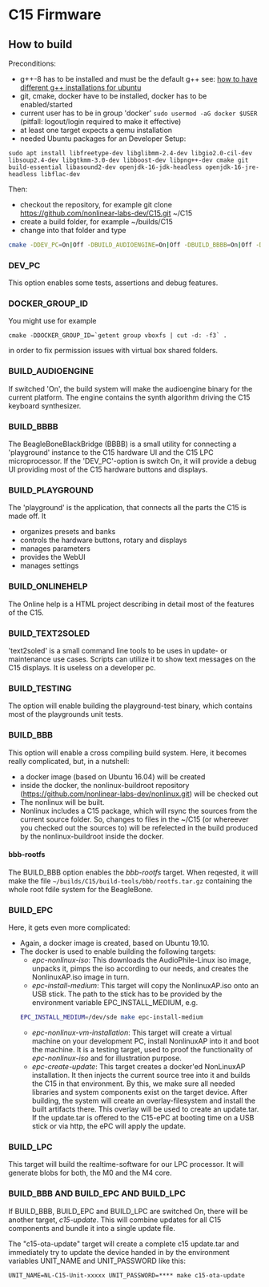 # C15 Firmware

## How to build

Preconditions:
- g++-8 has to be installed and must be the default g++ see: [how to have different g++ installations for ubuntu](https://askubuntu.com/a/1028656)
- git, cmake, docker have to be installed, docker has to be enabled/started
- current user has to be in group 'docker' ``sudo usermod -aG docker $USER`` (pitfall: logout/login required to make it effective) 
- at least one target expects a qemu installation
- needed Ubuntu packages for an Developer Setup: 
```
sudo apt install libfreetype-dev libglibmm-2.4-dev libgio2.0-cil-dev libsoup2.4-dev libgtkmm-3.0-dev libboost-dev libpng++-dev cmake git build-essential libasound2-dev openjdk-16-jdk-headless openjdk-16-jre-headless libflac-dev
```

Then:
- checkout the repository, for example git clone https://github.com/nonlinear-labs-dev/C15.git ~/C15
- create a build folder, for example ~/builds/C15
- change into that folder and type 
```sh
cmake -DDEV_PC=On|Off -DBUILD_AUDIOENGINE=On|Off -DBUILD_BBBB=On|Off -DBUILD_PLAYGROUND=On|Off -DBUILD_ONLINEHELP=On|Off -DBUILD_TEXT2SOLED=On|Off -DBUILD_TESTING=On|Off -DBUILD_BBB=On|Off -DBUILD_EPC=On|Off -DCMAKE_BUILD_TYPE=Debug|Release ~/C15
```
### DEV_PC

This option enables some tests, assertions and debug features.

### DOCKER_GROUP_ID

You might use for example

```
cmake -DDOCKER_GROUP_ID=`getent group vboxfs | cut -d: -f3` .
```

in order to fix permission issues with virtual box shared folders.

### BUILD_AUDIOENGINE

If switched 'On', the build system will make the audioengine binary for the current platform. The engine contains the synth algorithm driving the C15 keyboard synthesizer. 

### BUILD_BBBB

The BeagleBoneBlackBridge (BBBB) is a small utility for connecting a 'playground' instance to the C15 hardware UI and the C15 LPC microprocessor. If the 'DEV_PC'-option is switch On, it will provide a debug UI providing most of the C15 hardware buttons and displays.

### BUILD_PLAYGROUND

The 'playground' is the application, that connects all the parts the C15 is made off. It
- organizes presets and banks
- controls the hardware buttons, rotary and displays
- manages parameters
- provides the WebUI
- manages settings

### BUILD_ONLINEHELP

The Online help is a HTML project describing in detail most of the features of the C15.

### BUILD_TEXT2SOLED

'text2soled' is a small command line tools to be uses in update- or maintenance use cases. Scripts can utilize it to show text messages on the C15 displays. It is useless on a developer pc.

### BUILD_TESTING

The option will enable building the playground-test binary, which contains most of the playgrounds unit tests.

### BUILD_BBB

This option will enable a cross compiling build system. Here, it becomes really complicated, but, in a nutshell:
- a docker image (based on Ubuntu 16.04) will be created
- inside the docker, the nonlinux-buildroot repository (https://github.com/nonlinear-labs-dev/nonlinux.git) will be checked out
- The nonlinux will be built.
- Nonlinux includes a C15 package, which will rsync the sources from the current source folder. So, changes to files in the ~/C15 (or whereever you checked out the sources to) will be refelected in the build produced by the nonlinux-buildroot inside the docker.

#### bbb-rootfs

The BUILD_BBB option enables the *bbb-rootfs* target. When reqested, it will make the file `~/builds/C15/build-tools/bbb/rootfs.tar.gz` containing the whole root fdile system for the BeagleBone.

### BUILD_EPC

Here, it gets even more complicated:
- Again, a docker image is created, based on Ubuntu 19.10.
- The docker is used to enable building the following targets:
  - *epc-nonlinux-iso*: This downloads the AudioPhile-Linux iso image, unpacks it, pimps the iso according to our needs, and creates the NonlinuxAP.iso image in turn.
  - *epc-install-medium*: This target will copy the NonlinuxAP.iso onto an USB stick. The path to the stick has to be provided by the environment variable EPC_INSTALL_MEDIUM, e.g. 
  ```sh 
  EPC_INSTALL_MEDIUM=/dev/sde make epc-install-medium
  ```
  - *epc-nonlinux-vm-installation*: This target will create a virtual machine on your development PC, install NonlinuxAP into it and boot the machine. It is a testing target, used to proof the functionality of *epc-nonlinux-iso* and for illustration purpose.
  - *epc-create-update*: This target creates a docker'ed NonLinuxAP installation. It then injects the current source tree into it and builds the C15 in that environment. By this, we make sure all needed libraries and system components exist on the target device. After building, the system will create an overlay-filesystem and install the built artifacts there. This overlay will be used to create an update.tar. If the update.tar is offered to the C15-ePC at booting time on a USB stick or via http, the ePC will apply the update.
  
### BUILD_LPC

This target will build the realtime-software for our LPC processor. It will generate blobs for both, the M0 and the M4 core.

### BUILD_BBB AND BUILD_EPC AND BUILD_LPC

If BUILD_BBB, BUILD_EPC and BUILD_LPC are switched On, there will be another target, *c15-update*. This will combine updates for all C15 components and bundle it into a single update file.

The "c15-ota-update" target will create a complete c15 update.tar and immediately try to update the device handed in by the environment variables UNIT_NAME and UNIT_PASSWORD like this:

```
UNIT_NAME=NL-C15-Unit-xxxxx UNIT_PASSWORD=**** make c15-ota-update
```





   
